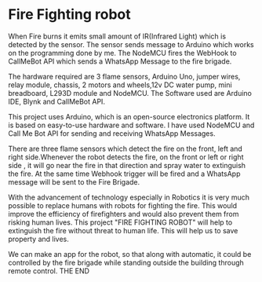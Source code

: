 # Fire Fighting robot

When Fire burns it emits small amount of IR(Infrared Light) which is detected by the sensor. The sensor sends message to Arduino which works on the programming done by me. The NodeMCU fires the WebHook to CallMeBot API which sends a WhatsApp Message to the fire brigade.

The hardware required are 3 flame sensors, Arduino Uno, jumper wires, relay module, chassis, 2 motors and wheels,12v DC water pump, mini breadboard, L293D module and NodeMCU.
The Software used are Arduino IDE, Blynk and CallMeBot API.

This project uses Arduino, which is an open-source electronics platform. It is based on easy-to-use hardware and software. I have used NodeMCU and Call Me Bot API for sending and receiving WhatsApp Messages. 

There are three flame sensors which detect the fire on the front, left and right side.Whenever the robot detects the fire, on the front or left or right side , it will go near the fire in that direction and spray water to extinguish the fire. At the same time Webhook trigger will be fired and a WhatsApp message will be sent to the Fire Brigade. 

With the advancement of technology especially in Robotics it is very much possible to replace humans with robots for fighting the fire. This would improve the efficiency of firefighters and would also prevent them from risking human lives. This project "FIRE FIGHTING ROBOT" will help to extinguish the fire without threat to human life. This will help us to save property and lives.

We can make an app for the robot, so that along with automatic, it could be controlled by the fire brigade while standing outside the building through remote control.
THE END
